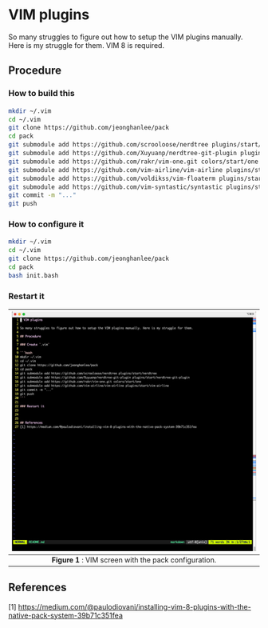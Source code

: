 # VIM plugins

So many struggles to figure out how to setup the VIM plugins manually. Here is my struggle for them. VIM 8 is required.

## Procedure

### How to build this

```bash
mkdir ~/.vim
cd ~/.vim
git clone https://github.com/jeonghanlee/pack
cd pack
git submodule add https://github.com/scrooloose/nerdtree plugins/start/nerdtree
git submodule add https://github.com/Xuyuanp/nerdtree-git-plugin plugins/start/nerdtree-git-plugin
git submodule add https://github.com/rakr/vim-one.git colors/start/one
git submodule add https://github.com/vim-airline/vim-airline plugins/start/vim-airline
git submodule add https://github.com/voldikss/vim-floaterm plugins/start/vim-floaterm
git submodule add https://github.com/vim-syntastic/syntastic plugins/start/syntastic
git commit -m "..."
git push
```

### How to configure it

```bash
mkdir ~/.vim
cd ~/.vim
git clone https://github.com/jeonghanlee/pack
cd pack
bash init.bash
```

### Restart it

|![vim_packpng](vim_pack.png)|
| :---: |
|**Figure 1** : VIM screen with the pack configuration. |

## References
[1] https://medium.com/@paulodiovani/installing-vim-8-plugins-with-the-native-pack-system-39b71c351fea
